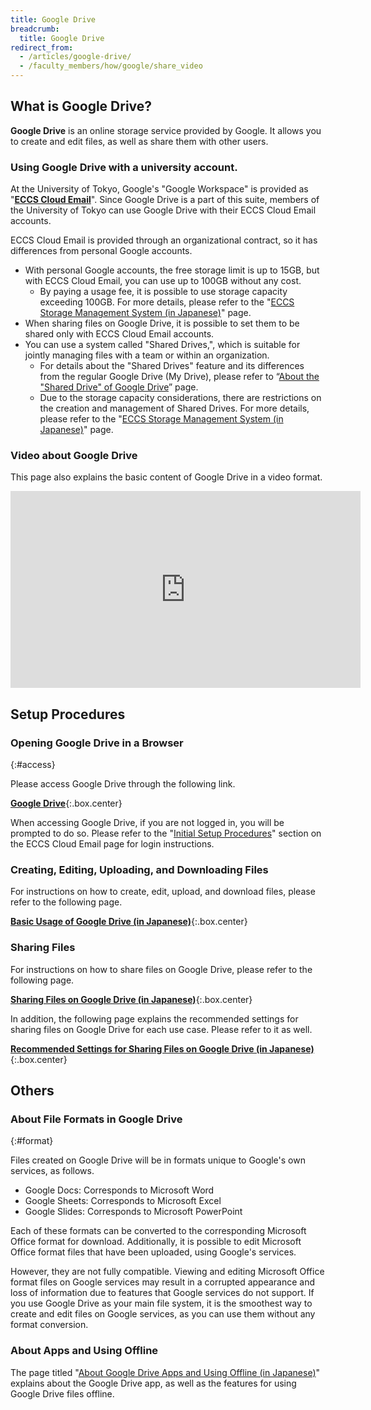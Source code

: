 ```yaml
---
title: Google Drive
breadcrumb:
  title: Google Drive
redirect_from:
  - /articles/google-drive/
  - /faculty_members/how/google/share_video
---
```


## What is Google Drive?

**Google Drive** is an online storage service provided by Google. It allows you to create and edit files, as well as share them with other users.

### Using Google Drive with a university account.

At the University of Tokyo, Google's "Google Workspace" is provided as "**[ECCS Cloud Email](/en/google/)**". Since Google Drive is a part of this suite, members of the University of Tokyo can use Google Drive with their ECCS Cloud Email accounts.

ECCS Cloud Email is provided through an organizational contract, so it has differences from personal Google accounts.

- With personal Google accounts, the free storage limit is up to 15GB, but with ECCS Cloud Email, you can use up to 100GB without any cost.
    - By paying a usage fee, it is possible to use storage capacity exceeding 100GB. For more details, please refer to the "[ECCS Storage Management System (in Japanese)](https://www.ecc.u-tokyo.ac.jp/storage_mgt/)" page.
- When sharing files on Google Drive, it is possible to set them to be shared only with ECCS Cloud Email accounts.
- You can use a system called "Shared Drives,", which is suitable for jointly managing files with a team or within an organization.
    - For details about the "Shared Drives" feature and its differences from the regular Google Drive (My Drive), please refer to “[About the "Shared Drive" of Google Drive](shared_drive)” page.
    - Due to the storage capacity considerations, there are restrictions on the creation and management of Shared Drives. For more details, please refer to the "[ECCS Storage Management System (in Japanese)](https://www.ecc.u-tokyo.ac.jp/storage_mgt/)" page.
  
### Video about Google Drive
This page also explains the basic content of Google Drive in a video format.

<iframe width="560" height="315" src="https://www.youtube.com/embed/HkEAV69sv4c?si=vGTrqsXfYm0gBdhv" title="YouTube video player" frameborder="0" allow="accelerometer; autoplay; clipboard-write; encrypted-media; gyroscope; picture-in-picture; web-share" allowfullscreen></iframe>

## Setup Procedures

### Opening Google Drive in a Browser
{:#access}

Please access Google Drive through the following link.

**[Google Drive](https://drive.google.com/drive/)**{:.box.center}

When accessing Google Drive, if you are not logged in, you will be prompted to do so. Please refer to the "[Initial Setup Procedures](/en/google/#initial-setup-procedures)" section on the ECCS Cloud Email page for login instructions.

### Creating, Editing, Uploading, and Downloading Files

For instructions on how to create, edit, upload, and download files, please refer to the following page.

**[Basic Usage of Google Drive (in Japanese)](/google/basic/)**{:.box.center}

### Sharing Files

For instructions on how to share files on Google Drive, please refer to the following page.

**[Sharing Files on Google Drive (in Japanese)](/google/share/)**{:.box.center}

In addition, the following page explains the recommended settings for sharing files on Google Drive for each use case. Please refer to it as well.

**[Recommended Settings for Sharing Files on Google Drive (in Japanese)
](google/recommendation/)**{:.box.center}

## Others

### About File Formats in Google Drive
{:#format}

Files created on Google Drive will be in formats unique to Google's own services, as follows.

- Google Docs: Corresponds to Microsoft Word
- Google Sheets: Corresponds to Microsoft Excel
- Google Slides: Corresponds to Microsoft PowerPoint

Each of these formats can be converted to the corresponding Microsoft Office format for download. Additionally, it is possible to edit Microsoft Office format files that have been uploaded, using Google's services.

However, they are not fully compatible. Viewing and editing Microsoft Office format files on Google services may result in a corrupted appearance and loss of information due to features that Google services do not support. If you use Google Drive as your main file system, it is the smoothest way to create and edit files on Google services, as you can use them without any format conversion.

### About Apps and Using Offline

The page titled "[About Google Drive Apps and Using Offline (in Japanese)](google/app_and_offline/)" explains about the Google Drive app, as well as the features for using Google Drive files offline.
